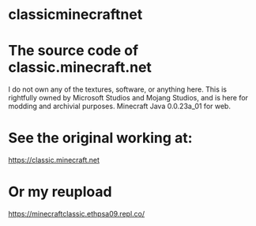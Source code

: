 # classicminecraftnet
# The source code of classic.minecraft.net
I do not own any of the textures, software, or anything here. This is rightfully owned by Microsoft Studios and Mojang Studios, and is here for modding and archivial purposes.
Minecraft Java 0.0.23a_01 for web.
# See the original working at:
https://classic.minecraft.net
# Or my reupload
https://minecraftclassic.ethpsa09.repl.co/
